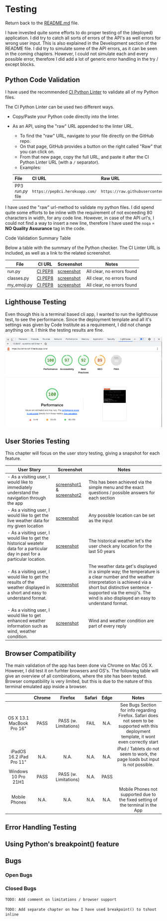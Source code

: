 # Testing

Return back to the [README.md](README.md) file.

I have invested quite some efforts to do proper testing of the (deployed) application. I did try to catch all sorts of errors of the API's as well errors for wrong user input. This is also explained in the Development section of the README file.
I did try to simulate some of the API errors, as it can be seen in the coming chapters. However, I could not simulate each and every possible error, therefore I did add a lot of generic error handling in the try / except blocks.

## Python Code Validation

I have used the recommended [CI Python Linter](https://pep8ci.herokuapp.com) to validate all of my Python files.

The CI Python Linter can be used two different ways.
- Copy/Paste your Python code directly into the linter.
- As an API, using the "raw" URL appended to the linter URL.
    - To find the "raw" URL, navigate to your file directly on the GitHub repo.
    - On that page, GitHub provides a button on the right called "Raw" that you can click on.
    - From that new page, copy the full URL, and paste it after the CI Python Linter URL (with a `/` separator).
    - Examples:

    | File | CI URL | Raw URL | Combined |
    | --- | --- | --- | --- |
    | PP3 *run.py* file | `https://pep8ci.herokuapp.com/` | `https://raw.githubusercontent.com/rpf13/sunshine/main/run.py` | `https://pep8ci.herokuapp.com/https://raw.githubusercontent.com/rpf13/sunshine/main/run.py` |

I have used the "raw" url-method to validate my python files. I did spend quite some efforts to be inline with the requirement of not exceeding 80 characters in width, for any code line. However, in case of the API url's, I could not find a way to insert a new line, therefore I have used the `noqa` = **NO Quality Assurance** tag in the code.

Code Validation Summary Table

Below a table with the summary of the Python checker. The CI Linter URL is included, as well as a link to the related screenshot.

| File | CI URL | Screenshot | Notes |
| --- | --- | --- | --- |
| run.py | [CI PEP8](https://pep8ci.herokuapp.com/https://raw.githubusercontent.com/rpf13/sunshine/main/run.py) | [screenshot](docs/testing/pep8_main.png) | All clear, no errors found |
| classes.py | [CI PEP8](https://pep8ci.herokuapp.com/https://raw.githubusercontent.com/rpf13/sunshine/main/classes.py) | [screenshot](docs/testing/pep8_classes.png) | All clear, no errors found |
| my_emoji.py | [CI PEP8](https://pep8ci.herokuapp.com/https://raw.githubusercontent.com/rpf13/sunshine/main/my_emoji.py) | [screenshot](docs/testing/pep8_my_emoji.png) | All clear, no errors found |


## Lighthouse Testing

Even though this is a terminal based cli app, I wanted to run the lighthouse test, to see the performance. Since the deployment template and all it's settings was given by Code Institute as a requirement, I did not change anything on it. I think the testing results are fine.

![Lighthouse](docs/testing/lighthouse.png)


## User Stories Testing

This chapter will focus on the user story testing, giving a snapshot for each feature.

| User Story | Screenshot | Notes |
| --- | --- | --- |
| - As a visiting user, I would like to immediately understand the navigation through the app | [screenshot1](docs/testing/00_main_menu.png) & [screenshot2](docs/testing/01_live_country_proposal.png) | This has been achieved via the simple menu and the exact questions / possible answers for each section |
| - As a visiting user, I would like to get the live weather data for my given location | [screenshot](docs/testing/01_live_accept_proposal.png) | Any possible location can be set as the input |
| - As a visiting user, I would like to get the historical weatehr data for a particular day in past for a particular location. | [screenshot](docs/testing/02_hist_final_result.png) | The historical weather let's the user check any location for the last 50 years |
| - As a visiting user, I would like to get the results of the weather displayed in a short and easy to understand format. | [screenshot](docs/testing/01_live_final_result.png) | The weather data get's displayed in a simple way; the temperature is a clear number and the weather interpretation is achieved via a short but distinctive sentence - supported via the emoji's. The wind is also displayed an easy to understand format. |
| - As a visiting user, I would like to get enhanced weather information such as wind, weather condition. | [screenshot](docs/testing/02_hist_final_result.png) | Wind and weather condition are part of every reply |


## Browser Compatibility
The main validation of the app has been done via Chrome on Mac OS X. However, I did test it on furhter browsers and OS's.
The following table will give an overview of all combinations, where the site has been tested. Browser compatibility is very limited, but this is due to the nature of this terminal emulated app inside a browser.

|                           | Chrome |        Firefox        | Safari | Edge |                                                                     Notes                                                                     |
|:-------------------------:|:------:|:---------------------:|:------:|:----:|:---------------------------------------------------------------------------------------------------------------------------------------------:|
| OS X 13.1 MacBook Pro 16" |  PASS  | PASS (w. Limitations) |  FAIL  | N.A. | See Bugs Section for info regarding Firefox. Safari does not seem to be supported with this deployment template, it wont even correctly start |
|  iPadOS 16.2 iPad Pro 11" |  N.A.  |          N.A.         |  N.A.  | N.A. | iPad / Tablets do not seem to work, the page loads but input is not possible.                                                                 |
|    Windows 10 Pro 21H1    |  PASS  | PASS (w. Limitations) |  N.A.  | PASS |                                                                                                                                               |
|       Mobile Phones       |  N.A.  |          N.A.         |  N.A.  | N.A. | Mobile Phones not supported due to the fixed setting of the terminal in the App                                                               |


## Error Handling Testing


## Using Python's breakpoint() feature

## Bugs

### Open Bugs

### Closed Bugs







    TODO: Add comment on limitations / browser support

    TODO: Add separate chapter on how I have used breakpoint() to tshoot inline